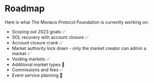 # Roadmap

Here is what The Monaco Protocol Foundation is currently working on:

- Scoping out 2023 goals ✅
- SOL recovery with account closure ✅
- Account closure crank ✅
- Market authority lock down - only the market creator can admin a market ✅
- Voiding markets ✅
- Additional market types 📝
- Commissions and fees ✅
- Event service planning 📝
